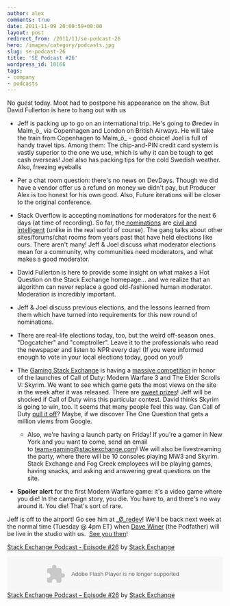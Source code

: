```yaml
---
author: alex
comments: true
date: 2011-11-09 20:00:59+00:00
layout: post
redirect_from: /2011/11/se-podcast-26
hero: /images/category/podcasts.jpg
slug: se-podcast-26
title: 'SE Podcast #26'
wordpress_id: 10166
tags:
- company
- podcasts
---
```


No guest today. Moot had to postpone his appearance on the show. But David Fullerton is here to hang out with us



	
  * Jeff is packing up to go on an international trip. He's going to Øredev in Malm_ö_ via Copenhagen and London on British Airways. He will take the train from Copenhagen to Malm_ö_ - good choice! Joel is full of handy travel tips. Among them: The chip-and-PIN credit card system is vastly superior to the one we use, which is why it can be tough to get cash overseas! Joel also has packing tips for the cold Swedish weather. Also, freezing eyeballs

	
  * Per a chat room question: there's no news on DevDays. Though we did have a vendor offer us a refund on money we didn't pay, but Producer Alex is too honest for his own good. Also, Future iterations will be closer to the original conference.

	
  * Stack Overflow is accepting nominations for moderators for the next 6 days (at time of recording). So far, the[ nominations](http://stackoverflow.com/election) are [civil and intelligent](https://twitter.com/#%21/Aurimas/status/133823246884798465) (unlike in the real world of course). The gang talks about other sites/forums/chat rooms from years past that have held elections like ours. There aren't many! Jeff & Joel discuss what moderator elections mean for a community, why communities need moderators, and what makes a good moderator.

	
  * David Fullerton is here to provide some insight on what makes a Hot Question on the Stack Exchange homepage... and we realize that an algorithm can never replace a good old-fashioned human moderator. Moderation is incredibly important.

	
  * Jeff & Joel discuss previous elections, and the lessons learned from them which have turned into requirements for this new round of nominations.

	
  * There are real-life elections today, too, but the weird off-season ones. "Dogcatcher" and "comptroller". Leave it to the professionals who read the newspaper and listen to NPR every day! (If you were informed enough to vote in your local elections today, good on you!)

	
  * The [Gaming Stack Exchange](http://gaming.stackexchange.com/) is having a [massive competition](http://skyrimvsmw3.com/) in honor of the launches of Call of Duty: Modern Warfare 3 and The Elder Scrolls V: Skyrim. We want to see which game gets the most views on the site in the week after it was released. There are [sweet prizes](http://skyrimvsmw3.com/prizes)! Jeff will be shocked if Call of Duty wins this particular contest. David thinks Skyrim is going to win, too. It seems that many people feel this way. Can Call of Duty [pull it off](http://blog.gaming.stackexchange.com/2011/11/does-modern-warfare-3-need-a-medic/)? Maybe, if we discover The One Question that gets a million views from Google.


	
    * Also, we're having a launch party on Friday! If you're a gamer in New York and you want to come, send an email to [team+gaming@stackexchange.com](mailto:team+gaming@stackexchange.com)! We will also be livestreaming the party, where there will be 10 consoles playing MW3 and Skyrim. Stack Exchange and Fog Creek employees will be playing games, having snacks, and asking and answering great questions on the site.


	
  * **Spoiler alert** for the first Modern Warfare game: it's a video game where you die! In the campaign story, you die. You have to, and there's no way around it. You die! That's sort of rare.


Jeff is off to the airport! Go see him at [_Ø_redev](http://oredev.org/2011)! We'll be back next week at the normal time (Tuesday @ 4pm ET) when [Dave Winer](http://dave.scripting.com/) (the Podfather) will be live in the studio with us.  [See you then](http://s.tk/livestream)!

[Stack Exchange Podcast - Episode #26](http://soundcloud.com/stack-exchange/stack-exchange-podcast-26) by [Stack Exchange](http://soundcloud.com/stack-exchange)

<p><object width="100%" height="81" classid="clsid:d27cdb6e-ae6d-11cf-96b8-444553540000" codebase="http://download.macromedia.com/pub/shockwave/cabs/flash/swflash.cab#version=6,0,40,0"><param name="allowscriptaccess" value="always" /><param name="src" value="http://player.soundcloud.com/player.swf?url=http%3A%2F%2Fapi.soundcloud.com%2Ftracks%2F27577920" /><embed width="100%" height="81" type="application/x-shockwave-flash" src="http://player.soundcloud.com/player.swf?url=http%3A%2F%2Fapi.soundcloud.com%2Ftracks%2F27577920" allowscriptaccess="always" /></object> <span><a href="http://soundcloud.com/stack-exchange/stack-exchange-podcast-26">Stack Exchange Podcast &#8211; Episode #26</a> by <a href="http://soundcloud.com/stack-exchange">Stack Exchange</a></span></p>